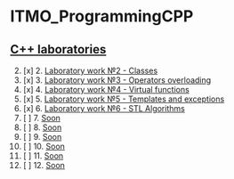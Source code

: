 # ITMO_ProgrammingCPP
## [C++ laboratories](LABS)

2. [x] 2. [Laboratory work №2 - Classes](LABS/LAB2)
3. [x] 3. [Laboratory work №3 - Operators overloading](LABS/LAB3)
4. [x] 4. [Laboratory work №4 - Virtual functions](LABS/LAB4)
5. [x] 5. [Laboratory work №5 - Templates and exceptions](LABS/LAB5)
6. [x] 6. [Laboratory work №6 - STL Algorithms](LABS/LAB6)
7. [ ] 7. [Soon](#)
8. [ ] 8. [Soon](#)
9. [ ] 9. [Soon](#)
10. [ ] 10. [Soon](#)
11. [ ] 11. [Soon](#)
12. [ ] 12. [Soon](#)
